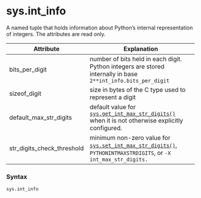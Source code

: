 # sys.int_info

A named tuple that holds information about Python’s internal representation of integers. The attributes are read only.

| Attribute                  | Explanation                                                        |
| -------------------------- | ------------------------------------------------------------------ |
| bits_per_digit             | number of bits held in each digit. Python integers are stored internally in base `2**int_info.bits_per_digit` |
| sizeof_digit               | size in bytes of the C type used to represent a digit |
| default_max_str_digits     | default value for [`sys.get_int_max_str_digits()`](/modules/sys/get_int_max_str_digits.md) when it is not otherwise explicitly configured. |
| str_digits_check_threshold | minimum non-zero value for [`sys.set_int_max_str_digits()`](/modules/sys/set_int_max_str_digits.md), `PYTHONINTMAXSTRDIGITS`, or `-X int_max_str_digits.` |

### Syntax

```python
sys.int_info
```